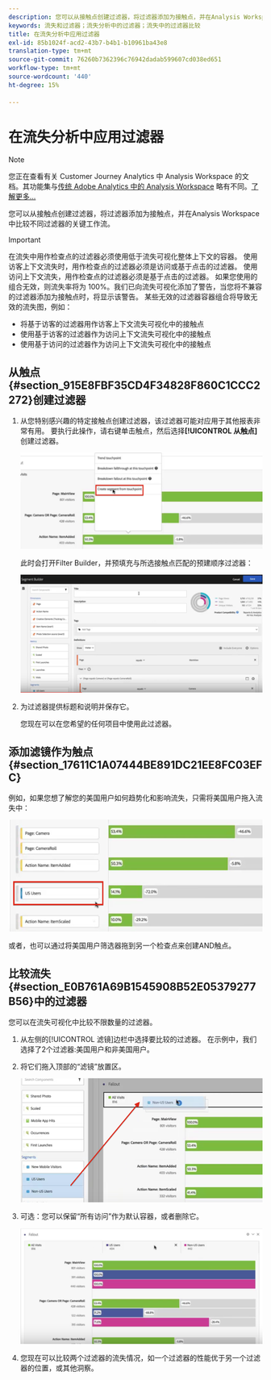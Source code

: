 ```yaml
---
description: 您可以从接触点创建过滤器，将过滤器添加为接触点，并在Analysis Workspace中比较不同过滤器的关键工作流。
keywords: 流失和过滤器；流失分析中的过滤器；流失中的过滤器比较
title: 在流失分析中应用过滤器
exl-id: 85b1024f-acd2-43b7-b4b1-b10961ba43e8
translation-type: tm+mt
source-git-commit: 76260b7362396c76942dadab599607cd038ed651
workflow-type: tm+mt
source-wordcount: '440'
ht-degree: 15%

---
```


# 在流失分析中应用过滤器

>[!NOTE]
>
>您正在查看有关 Customer Journey Analytics 中 Analysis Workspace 的文档。其功能集与[传统 Adobe Analytics 中的 Analysis Workspace](https://docs.adobe.com/content/help/zh-Hans/analytics/analyze/analysis-workspace/home.html) 略有不同。[了解更多...](/help/getting-started/cja-aa.md)

您可以从接触点创建过滤器，将过滤器添加为接触点，并在Analysis Workspace中比较不同过滤器的关键工作流。

>[!IMPORTANT]
>
>在流失中用作检查点的过滤器必须使用低于流失可视化整体上下文的容器。 使用访客上下文流失时，用作检查点的过滤器必须是访问或基于点击的过滤器。 使用访问上下文流失，用作检查点的过滤器必须是基于点击的过滤器。 如果您使用的组合无效，则流失率将为 100%。我们已向流失可视化添加了警告，当您将不兼容的过滤器添加为接触点时，将显示该警告。 某些无效的过滤器容器组合将导致无效的流失图，例如：

* 将基于访客的过滤器用作访客上下文流失可视化中的接触点
* 使用基于访客的过滤器作为访问上下文流失可视化中的接触点
* 使用基于访问的过滤器作为访问上下文流失可视化中的接触点

## 从触点{#section_915E8FBF35CD4F34828F860C1CCC2272}创建过滤器

1. 从您特别感兴趣的特定接触点创建过滤器，该过滤器可能对应用于其他报表非常有用。 要执行此操作，请右键单击触点，然后选择&#x200B;**[!UICONTROL 从触点]**&#x200B;创建过滤器。

   ![](assets/segment-from-touchpoint.png)

   此时会打开Filter Builder，并预填充与所选接触点匹配的预建顺序过滤器：

   ![](assets/segment-builder.png)

1. 为过滤器提供标题和说明并保存它。

   您现在可以在您希望的任何项目中使用此过滤器。

## 添加滤镜作为触点{#section_17611C1A07444BE891DC21EE8FC03EFC}

例如，如果您想了解您的美国用户如何趋势化和影响流失，只需将美国用户拖入流失中：

![](assets/segment-touchpoint.png)

或者，也可以通过将美国用户筛选器拖到另一个检查点来创建AND触点。

## 比较流失{#section_E0B761A69B1545908B52E05379277B56}中的过滤器

您可以在流失可视化中比较不限数量的过滤器。

1. 从左侧的[!UICONTROL 滤镜]边栏中选择要比较的过滤器。 在示例中，我们选择了2个过滤器:美国用户和非美国用户。
1. 将它们拖入顶部的“滤镜”放置区。

   ![](assets/segment-drop.png)

1. 可选：您可以保留“所有访问”作为默认容器，或者删除它。

   ![](assets/seg-compare.png)

1. 您现在可以比较两个过滤器的流失情况，如一个过滤器的性能优于另一个过滤器的位置，或其他洞察。
